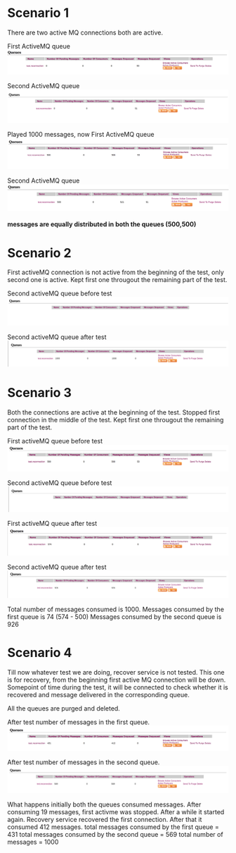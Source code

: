 # Scenario 1
There are two active MQ connections both are active. 

First ActiveMQ queue
![GitHub Logo](./images/FirstActiveMQBeforeTest.png)

Second ActiveMQ queue
![GitHub Logo](./images/SecondActiveMQBeforeTest.png)

Played 1000 messages, now
First ActiveMQ queue
![GitHub Logo](./images/SecondActiveMQAfterScenario1.png)

Second ActiveMQ queue
![GitHub Logo](./images/FristActiveMQAfterScenario1.png)
#### messages are equally distributed in both the queues (500,500)


# Scenario 2
First activeMQ connection is not active from the beginning of the test, only second one is active. Kept first one througout the remaining part of the test.

Second activeMQ queue before test
![GitHub Logo](./images/SecondAMQScenario2.png)

Second activeMQ queue after test
![GitHub Logo](./images/SecondActiveMQScenario2End.png)

# Scenario 3
Both the connections are active at the beginning of the test. Stopped first connection in the middle of the test. Kept first one througout the remaining part of the test.

First activeMQ queue before test
![GitHub Logo](./images/FirstActiveMQueueBeforeScenario3.png)


Second activeMQ queue before test
![GitHub Logo](./images/SecondActiveMQueueBeforeScenario3.png)

First activeMQ queue after test
![GitHub Logo](./images/FirstActiveMQueueAfterScenario3.png)

Second activeMQ queue after test
![GitHub Logo](./images/SecondActiveMQueueAfterScenario3.png)

Total number of messages consumed is 1000.
Messages consumed by the first queue is 74 (574 - 500)
Messages consumed by the second queue is 926


# Scenario 4
Till now whatever test we are doing, recover service is not tested. This one is for recovery, from the beginning first active MQ connection will be down. Somepoint of time during the test, it will be connected to check whether it is recovered and message delivered in the corresponding queue.

All the queues are purged and deleted.

After test number of messages in the first queue.
![GitHub Logo](./images/FirstQueueScenario4.png)

After test number of messages in the second queue.
![GitHub Logo](./images/SecondQueueScenario4.png)

What happens initially both the queues consumed messages. After consuming 19 messages, first activme was stopped. After a while it started again. Recovery service recovered the first connection. After that it consumed 412 messages.
total messages consumed by the first queue = 431
total messages consumed by the second queue = 569
total number of messages = 1000



